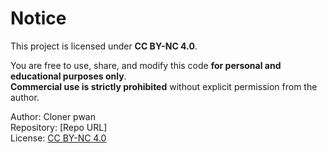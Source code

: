 # Notice

This project is licensed under **CC BY-NC 4.0**.

You are free to use, share, and modify this code **for personal and educational purposes only**.  
**Commercial use is strictly prohibited** without explicit permission from the author.

Author: Cloner pwan  
Repository: [Repo URL]  
License: [CC BY-NC 4.0](https://creativecommons.org/licenses/by-nc/4.0/)

